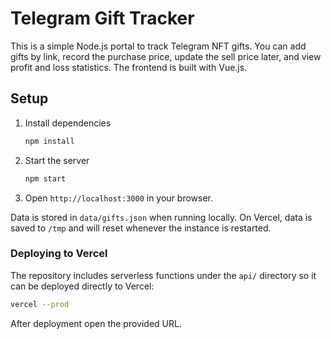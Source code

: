 # Telegram Gift Tracker

This is a simple Node.js portal to track Telegram NFT gifts. You can add gifts by link, record the purchase price, update the sell price later, and view profit and loss statistics. The frontend is built with Vue.js.


## Setup

1. Install dependencies
   ```bash
   npm install
   ```
2. Start the server
   ```bash
   npm start
   ```
3. Open `http://localhost:3000` in your browser.

Data is stored in `data/gifts.json` when running locally. On Vercel, data is saved to `/tmp` and will reset whenever the instance is restarted.

### Deploying to Vercel

The repository includes serverless functions under the `api/` directory so it can be deployed directly to Vercel:

```bash
vercel --prod
```

After deployment open the provided URL.

